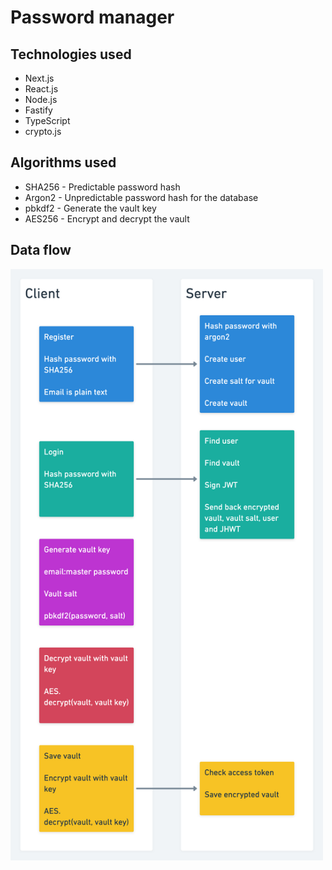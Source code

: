 # Password manager

## Technologies used

- Next.js
- React.js
- Node.js
- Fastify
- TypeScript
- crypto.js

## Algorithms used

- SHA256 - Predictable password hash
- Argon2 - Unpredictable password hash for the database
- pbkdf2 - Generate the vault key
- AES256 - Encrypt and decrypt the vault

## Data flow

<img src="./diagram.png" width="500px" />

